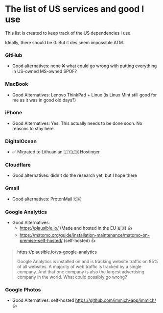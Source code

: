 # The list of US services and good I use

This list is created to keep track of the US dependencies I use. 

Ideally, there should be 0. But it des seem impossible ATM.

### GitHub 

- Good alternatives: none ❌ what could go wrong with putting everything in US-owned MS-owned SPOF?

### MacBook

- Good Alternatives: Lenovo ThinkPad + Linux (is Linux Mint still good for me as it was in good old days?)

### iPhone

- Good Alternatives: Yes. This actually needs to be done soon. No reasons to stay here.

### DigitalOcean

- ✅ Migrated to Lithuanian 🇱🇹🇪🇺 Hostinger

### Cloudflare

- Good alternatives: didn't do the research yet, but I hope there

### Gmail

- Good alternatives: ProtonMail 🇨🇭

### Google Analytics

- Good Alternatives:
  - https://plausible.io/ (Made and hosted in the EU 🇪🇺) 👍
  - https://matomo.org/guide/installation-maintenance/matomo-on-premise-self-hosted/ (self-hosted) 👍

> https://plausible.io/vs-google-analytics
>
> Google Analytics is installed on and is tracking website traffic on 85% of all websites.
> A majority of web traffic is tracked by a single company.
> And that one company is also the largest advertising company in the world.
> What could possibly go wrong?

### Google Photos

- Good Alternatives: self-hosted https://github.com/immich-app/immich/ 👍
